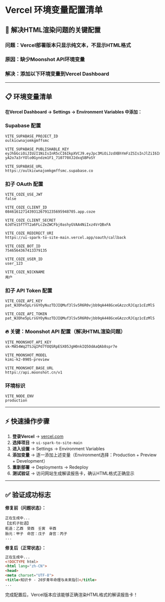 # Vercel 环境变量配置清单

## 🚨 解决HTML渲染问题的关键配置

### 问题：Vercel部署版本只显示纯文本，不显示HTML格式
### 原因：缺少Moonshot API环境变量
### 解决：添加以下环境变量到Vercel Dashboard

---

## 📋 环境变量清单

**在Vercel Dashboard → Settings → Environment Variables 中添加：**

### Supabase 配置
```
VITE_SUPABASE_PROJECT_ID
oulkicwnajomkgmffsmc

VITE_SUPABASE_PUBLISHABLE_KEY
eyJhbGciOiJIUzI1NiIsInR5cCI6IkpXVCJ9.eyJpc3MiOiJzdXBhYmFzZSIsInJlZiI6Im91bGtpY3duYWpvbWtnbWZmc21jIiwicm9sZSI6ImFub24iLCJpYXQiOjE3NTczMTAxMzksImV4cCI6MjA3Mjg4NjEzOX0.P-yA2o7a3rYOlo0Gyndzm1F1_710770XJ2dxq5BPoSY

VITE_SUPABASE_URL
https://oulkicwnajomkgmffsmc.supabase.co
```

### 扣子 OAuth 配置
```
VITE_COZE_USE_JWT
false

VITE_COZE_CLIENT_ID
08461612714393126791235695948705.app.coze

VITE_COZE_CLIENT_SECRET
6JdTe15fTYT2a6FLcZeZWCFbj0ashyGVAA4NiIxz4VrQBxFA

VITE_COZE_REDIRECT_URI
https://ui-spark-to-site-main.vercel.app/oauth/callback

VITE_COZE_BOT_ID
7546564367413379135

VITE_COZE_USER_ID
user_123

VITE_COZE_NICKNAME
用户
```

### 扣子 API Token 配置
```
VITE_COZE_API_KEY
pat_WJDhe5pLrsGYOyNuzTDJIQMuf3lSv5R6R0vjbb9qA448GceGAzzcRJCqz1cEzMlS

VITE_COZE_API_TOKEN
pat_WJDhe5pLrsGYOyNuzTDJIQMuf3lSv5R6R0vjbb9qA448GceGAzzcRJCqz1cEzMlS
```

### 🔥 关键：Moonshot API 配置（解决HTML渲染问题）
```
VITE_MOONSHOT_API_KEY
sk-MA54Wq2TSJqIPd7fOQSRpESX05JgH0nkIQ5OdAaQAb8spr7e

VITE_MOONSHOT_MODEL
kimi-k2-0905-preview

VITE_MOONSHOT_BASE_URL
https://api.moonshot.cn/v1
```

### 环境标识
```
VITE_NODE_ENV
production
```

---

## ⚡ 快速操作步骤

1. **登录Vercel** → [vercel.com](https://vercel.com)
2. **选择项目** → `ui-spark-to-site-main`
3. **进入设置** → Settings → Environment Variables
4. **添加变量** → 逐一添加上述变量（Environment选择：Production + Preview + Development）
5. **重新部署** → Deployments → Redeploy
6. **测试验证** → 访问网站生成解读报告卡，确认HTML格式正确显示

---

## ✅ 验证成功标志

**修复前（问题状态）：**
```
正在生成中...
【玄机子批语】
乾造：乙酉　癸酉　壬寅　辛酉
胎元：甲子　命宫：戊子　身宫：丙子
...
```

**修复后（正常状态）：**
```html
正在生成中...
<!DOCTYPE html>
<html lang="zh-CN">
<head>
<meta charset="UTF-8">
<title>知识卡 - 20岁青年命理与未来指引</title>
...
```

完成配置后，Vercel版本应该能够正确渲染HTML格式的解读报告卡！